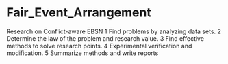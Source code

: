 # Fair_Event_Arrangement
Research on Conflict-aware EBSN
1 Find problems by analyzing data sets.
2 Determine the law of the problem and research value.
3 Find effective methods to solve research points.
4 Experimental verification and modification.
5 Summarize methods and  write reports
